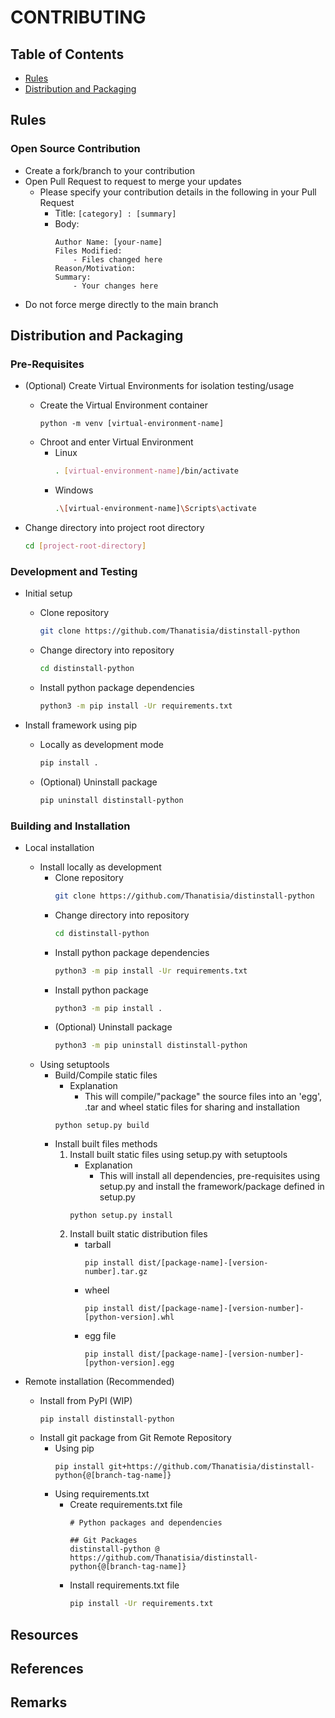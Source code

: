 # CONTRIBUTING

## Table of Contents
+ [Rules](#rules)
+ [Distribution and Packaging](#distribution-and-packaging)

## Rules
### Open Source Contribution
- Create a fork/branch to your contribution
- Open Pull Request to request to merge your updates
    - Please specify your contribution details in the following in your Pull Request
        + Title: `[category] : [summary]`
        - Body:
            ```
            Author Name: [your-name]
            Files Modified:
                - Files changed here
            Reason/Motivation:
            Summary:
                - Your changes here
            ```
+ Do not force merge directly to the main branch

## Distribution and Packaging
### Pre-Requisites
- (Optional) Create Virtual Environments for isolation testing/usage
    - Create the Virtual Environment container
        ```console
        python -m venv [virtual-environment-name]
        ```
    - Chroot and enter Virtual Environment
        - Linux
            ```bash
            . [virtual-environment-name]/bin/activate
            ```
        - Windows
            ```bash
            .\[virtual-environment-name]\Scripts\activate
            ```

- Change directory into project root directory
    ```bash
    cd [project-root-directory]
    ```

### Development and Testing
- Initial setup
    - Clone repository
        ```bash
        git clone https://github.com/Thanatisia/distinstall-python
        ```
    - Change directory into repository
        ```bash
        cd distinstall-python
        ```
    - Install python package dependencies
        ```bash
        python3 -m pip install -Ur requirements.txt
        ```

- Install framework using pip
    - Locally as development mode
        ```bash
        pip install .
        ```
    - (Optional) Uninstall package
        ```bash
        pip uninstall distinstall-python
        ```

### Building and Installation
- Local installation
    - Install locally as development
        - Clone repository
            ```bash
            git clone https://github.com/Thanatisia/distinstall-python
            ```
        - Change directory into repository
            ```bash
            cd distinstall-python
            ```
        - Install python package dependencies
            ```bash
            python3 -m pip install -Ur requirements.txt
            ```
        - Install python package
            ```bash
            python3 -m pip install .
            ```
        - (Optional) Uninstall package
            ```bash
            python3 -m pip uninstall distinstall-python
            ```
    - Using setuptools
        - Build/Compile static files
            - Explanation
                + This will compile/"package" the source files into an 'egg', .tar and wheel static files for sharing and installation
            ```console
            python setup.py build
            ```
        - Install built files methods
            1. Install built static files using setup.py with setuptools
                - Explanation
                    + This will install all dependencies, pre-requisites using setup.py and install the framework/package defined in setup.py
                ```console
                python setup.py install
                ```
            2. Install built static distribution files
                - tarball
                    ```console
                    pip install dist/[package-name]-[version-number].tar.gz
                    ```
                - wheel
                    ```console
                    pip install dist/[package-name]-[version-number]-[python-version].whl
                    ```
                - egg file
                    ```console
                    pip install dist/[package-name]-[version-number]-[python-version].egg
                    ```

- Remote installation (Recommended)
    - Install from PyPI (WIP)
        ```console
        pip install distinstall-python
        ```
    - Install git package from Git Remote Repository
        - Using pip
            ```console
            pip install git+https://github.com/Thanatisia/distinstall-python{@[branch-tag-name]}
            ```
        - Using requirements.txt
            - Create requirements.txt file
                ```
                # Python packages and dependencies

                ## Git Packages
                distinstall-python @ https://github.com/Thanatisia/distinstall-python{@[branch-tag-name]}
                ```
            - Install requirements.txt file
                ```bash
                pip install -Ur requirements.txt
                ```

## Resources

## References

## Remarks

